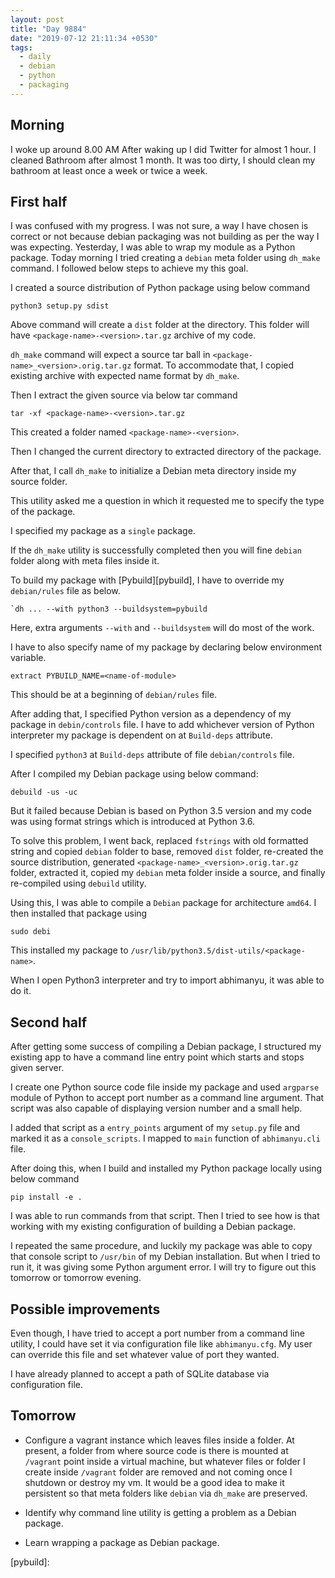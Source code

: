 ```yaml
---
layout: post
title: "Day 9884"
date: "2019-07-12 21:11:34 +0530"
tags:
  - daily
  - debian
  - python
  - packaging
---
```


## Morning

I woke up around 8.00 AM After waking up I did Twitter for almost 1 hour. I
cleaned Bathroom after almost 1 month. It was too dirty, I should clean my
bathroom at least once a week or twice a week.


## First half

I was confused with my progress. I was not sure, a way I have chosen is correct
or not because debian packaging was not building as per the way I was expecting.
Yesterday, I was able to wrap my module as a Python package. Today morning I
tried creating a `debian` meta folder using `dh_make` command. I followed below
steps to achieve my this goal.

I created a source distribution of Python package using below command

```
python3 setup.py sdist
```

Above command will create a `dist` folder at the directory. This folder will
have `<package-name>-<version>.tar.gz` archive of my code.


`dh_make` command will expect a source tar ball in
`<package-name>_<version>.orig.tar.gz` format. To accommodate that, I copied
existing archive with expected name format by `dh_make`.

Then I extract the given source via below tar command

```
tar -xf <package-name>-<version>.tar.gz
```

This created a folder named `<package-name>-<version>`.

Then I changed the current directory to extracted directory of the package.

After that, I call `dh_make` to initialize a Debian meta directory inside my
source folder.

This utility asked me a question in which it requested me to specify the type of
the package.

I specified my package as a `single` package.

If the `dh_make` utility is successfully completed then you will fine `debian`
folder along with meta files inside it.

To build my package with [Pybuild][pybuild], I have to override my
`debian/rules` file as below.

```
`dh ... --with python3 --buildsystem=pybuild
```

Here, extra arguments `--with` and `--buildsystem` will do most of the work.

I have to also specify name of my package by declaring below environment
variable.

```
extract PYBUILD_NAME=<name-of-module>
```

This should be at a beginning of `debian/rules` file.

After adding that, I specified Python version as a dependency of my package in
`debin/controls` file. I have to add whichever version of Python interpreter my
package is dependent on at `Build-deps` attribute.

I specified `python3` at `Build-deps` attribute of file `debian/controls` file.

After I compiled my Debian package using below command:

```
debuild -us -uc
```

But it failed because Debian is based on Python 3.5 version and my code was
using format strings which is introduced at Python 3.6.

To solve this problem, I went back, replaced `fstrings` with old formatted
string and copied `debian` folder to base, removed `dist` folder, re-created the
source distribution, generated `<package-name>_<version>.orig.tar.gz` folder,
extracted it, copied my `debian` meta folder inside a source, and finally
re-compiled using `debuild` utility.

Using this, I was able to compile a `Debian` package for architecture `amd64`. I
then installed that package using

```
sudo debi
```

This installed my package to `/usr/lib/python3.5/dist-utils/<package-name>`.

When I open Python3 interpreter and try to import abhimanyu, it was able to do
it.


## Second half


After getting some success of compiling a Debian package, I structured my
existing app to have a command line entry point which starts and stops given
server.


I create one Python source code file inside my package and used `argparse`
module of Python to accept port number as a command line argument. That script
was also capable of displaying version number and a small help.

I added that script as a `entry_points` argument of my `setup.py` file and
marked it as a `console_scripts`. I mapped to `main` function of `abhimanyu.cli`
file.

After doing this, when I build and installed my Python package locally using
below command

```
pip install -e .
```
I was able to run commands from that script. Then I tried to see how is that
working with my existing configuration of building a Debian package.

I repeated the same procedure, and luckily my package was able to copy that
console script to `/usr/bin` of my Debian installation. But when I tried to run
it, it was giving some Python argument error. I will try to figure out this
tomorrow or tomorrow evening.


## Possible improvements

Even though, I have tried to accept a port number from a command line utility, I
could have set it via configuration file like `abhimanyu.cfg`. My user can
override this file and set whatever value of port they wanted.

I have already planned to accept a path of SQLite database via configuration
file.


## Tomorrow


* Configure a vagrant instance which leaves files inside a folder. At present, a
folder from where source code is there is mounted at `/vagrant` point inside a
virtual machine, but whatever files or folder I create inside `/vagrant` folder
are removed and not coming once I shutdown or destroy my vm. It would be a good
idea to make it persistent so that meta folders like `debian` via `dh_make` are
preserved.

* Identify why command line utility is getting a problem as a Debian package.

* Learn wrapping a package as Debian package.

[pybuild]: 
